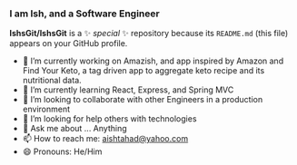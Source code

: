 ### I am Ish, and a Software Engineer


**IshsGit/IshsGit** is a ✨ _special_ ✨ repository because its `README.md` (this file) appears on your GitHub profile.

- 🔭 I’m currently working on Amazish, and app inspired by Amazon and Find Your Keto, a tag driven app to aggregate keto recipe and its nutritional data.
- 🌱 I’m currently learning React, Express, and Spring MVC
- 👯 I’m looking to collaborate with other Engineers in a production environment
- 🤔 I’m looking for help others with technologies 
- 💬 Ask me about ... Anything
- 📫 How to reach me: aishtahad@yahoo.com
- 😄 Pronouns: He/Him

